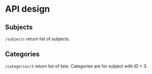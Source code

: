 # API design


## Subjects
`/subjects` return list of subjects.


## Categories
`/categories/3` return list of lists. Categories are for subject with ID = 3.
